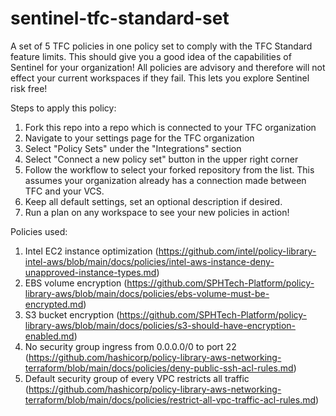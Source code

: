 # sentinel-tfc-standard-set
A set of 5 TFC policies in one policy set to comply with the TFC Standard feature limits. This should give you a good idea of the capabilities of Sentinel for your organization! All policies are advisory and therefore will not effect your current workspaces if they fail. This lets you explore Sentinel risk free!

Steps to apply this policy:
1. Fork this repo into a repo which is connected to your TFC organization
2. Navigate to your settings page for the TFC organization
3. Select "Policy Sets" under the "Integrations" section
4. Select "Connect a new policy set" button in the upper right corner
5. Follow the workflow to select your forked repository from the list. This assumes your organization already has a connection made between TFC and your VCS. 
6. Keep all default settings, set an optional description if desired. 
7. Run a plan on any workspace to see your new policies in action!

Policies used:
1. Intel EC2 instance optimization (https://github.com/intel/policy-library-intel-aws/blob/main/docs/policies/intel-aws-instance-deny-unapproved-instance-types.md)
2. EBS volume encryption (https://github.com/SPHTech-Platform/policy-library-aws/blob/main/docs/policies/ebs-volume-must-be-encrypted.md)
3. S3 bucket encryption (https://github.com/SPHTech-Platform/policy-library-aws/blob/main/docs/policies/s3-should-have-encryption-enabled.md)
4. No security group ingress from 0.0.0.0/0 to port 22 (https://github.com/hashicorp/policy-library-aws-networking-terraform/blob/main/docs/policies/deny-public-ssh-acl-rules.md)
5. Default security group of every VPC restricts all traffic (https://github.com/hashicorp/policy-library-aws-networking-terraform/blob/main/docs/policies/restrict-all-vpc-traffic-acl-rules.md)
